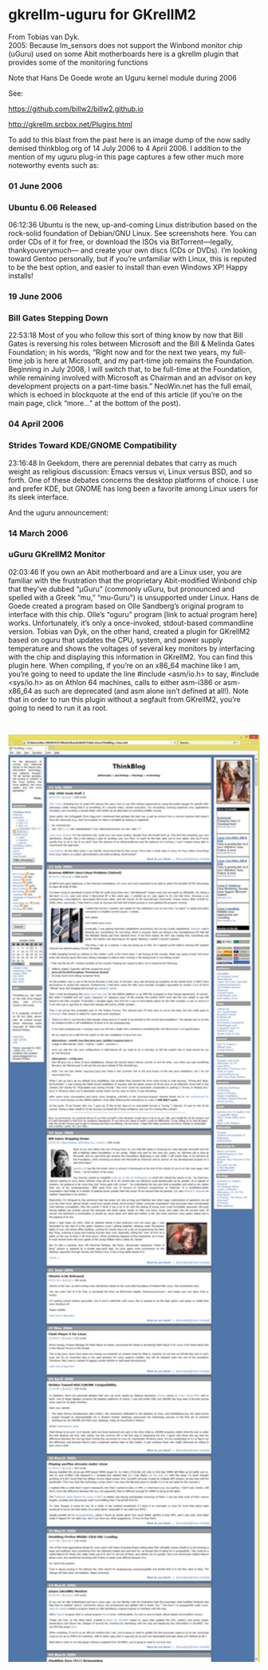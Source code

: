 # gkrellm-uguru for GKrellM2  

From  Tobias van Dyk.  
2005:
Because lm_sensors does not support the Winbond monitor chip (uGuru) used on some Abit motherboards here is a gkrellm plugin that provides some of the monitoring functions 

Note that Hans De Goede wrote an Uguru kernel module during 2006

See: 

https://github.com/billw2/billw2.github.io

http://gkrellm.srcbox.net/Plugins.html

To add to this blast from the past here is an image dump of the now sadly demised thinkblog.org of 14 July 2006 to 4 April 2006. I addition to the mention of my uguru plug-in this page captures a few other much more noteworthy events such as:

### 01 June 2006
### Ubuntu 6.06 Released
06:12:36 Ubuntu is the new, up-and-coming Linux distribution based on the rock-solid foundation of Debian/GNU Linux. See screenshots here.
You can order CDs of it for free, or download the ISOs via BitTorrent—legally, thankyouverymuch— and create your own discs (CDs or DVDs).
I’m looking toward Gentoo personally, but if you’re unfamiliar with Linux, this is reputed to be the best option, and easier to install than even Windows XP!
Happy installs!

### 19 June 2006
### Bill Gates Stepping Down
22:53:18 Most of you who follow this sort of thing know by now that Bill Gates is reversing his roles between Microsoft and the Bill & Melinda Gates Foundation; in his words, “Right now and for the next two years, my full-time job is here at Microsoft, and my part-time job remains the Foundation. Beginning in July 2008, I will switch that, to be full-time at the Foundation, while remaining involved with Microsoft as Chairman and an advisor on key development projects on a part-time basis.”
NeoWin.net has the full email, which is echoed in blockquote at the end of this article (if you’re on the main page, click “more…” at the bottom of the post).

### 04 April 2006
### Strides Toward KDE/GNOME Compatibility
23:16:48 In Geekdom, there are perennial debates that carry as much weight as religious discussion: Emacs versus vi, Linux versus BSD, and so forth. One of these debates concerns the desktop platforms of choice. I use and prefer KDE, but GNOME has long been a favorite among Linux users for its sleek interface.

And the uguru announcement:

### 14 March 2006
### uGuru GKrellM2 Monitor
02:03:46 If you own an Abit motherboard and are a Linux user, you are familiar with the frustration that the proprietary Abit-modified Winbond chip that they’ve dubbed “µGuru” (commonly uGuru, but pronounced and spelled with a Greek “mu,” “mu-Guru”) is unsupported under Linux. Hans de Goede created a program based on Olle Sandberg’s original program to interface with this chip. Olle’s “oguru” program [link to actual program here] works. Unfortunately, it’s only a once-invoked, stdout-based commandline version. Tobias van Dyk, on the other hand, created a plugin for GKrellM2 based on oguru that updates the CPU, system, and power supply temperature and shows the voltages of several key monitors by interfacing with the chip and displaying this information in GKrellM2. You can find this plugin here.
When compiling, if you’re on an x86_64 machine like I am, you’re going to need to update the line #include <asm/io.h> to say, #include <sys/io.h> as on Athlon 64 machines, calls to either asm-i386 or asm-x86_64 as such are deprecated (and asm alone isn’t defined at all!). Note that in order to run this plugin without a segfault from GKrellM2, you’re going to need to run it as root. 

<br>
<p align="center">
<img src="Thinkblog.png" width="980" />  
<br>



